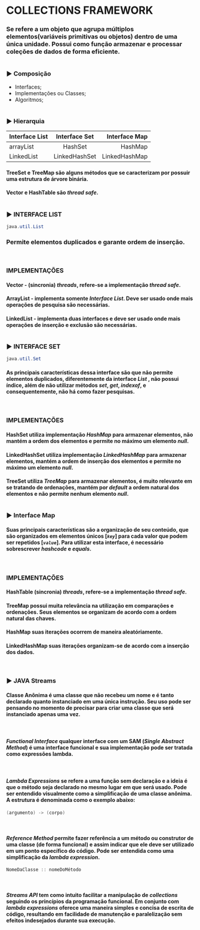 # __COLLECTIONS FRAMEWORK__

### Se refere a um objeto que agrupa múltiplos elementos(variáveis primitivas ou objetos) dentro de uma única unidade. Possui como função armazenar e processar coleções de dados de forma eficiente.

#

### __► Composição__

  - Interfaces;
  - Implementações ou Classes;
  - Algoritmos;

#

### __► Hierarquia__

| Interface List | Interface Set | Interface Map |
|----------------|:-------------:|--------------:|
|    arrayList   |    HashSet    |    HashMap    |
|   LinkedList   | LinkedHashSet | LinkedHashMap |



#### __TreeSet e TreeMap__ são alguns métodos que se caracterizam por possuir uma estrutura de árvore binária.


#### __Vector e HashTable__ são _thread safe_.

#

### __► INTERFACE LIST__

~~~~java
java.util.List
~~~~

### Permite elementos duplicados e garante ordem de inserção.
<br>

### __IMPLEMENTAÇÕES__

#### __Vector__ - (sincronia) _threads_, refere-se a implementação _thread safe_.

#### __ArrayList__ - implementa somente _Interface List_. Deve ser usado onde mais operações de pesquisa são necessárias.

#### __LinkedList__ - implementa duas interfaces e deve ser usado onde mais operações de inserção e exclusão são necessárias.

#

### __► INTERFACE SET__
~~~java
java.util.Set
~~~

#### As principais características dessa interface são que não permite elementos duplicados, diferentemente da interface _List_ , não possui índice, além de não utilizar métodos _set_, _get_, _indexof_, e consequentemente, não há como fazer pesquisas.
<br>

### __IMPLEMENTAÇÕES__

#### __HashSet__ utiliza implementação _HashMap_ para armazenar elementos, não mantém a ordem dos elementos e permite no máximo um elemento _null_.

#### __LinkedHashSet__ utiliza implementação _LinkedHashMap_ para armazenar elementos, mantém a ordem de inserção dos elementos e permite no máximo um elemento _null_.

#### __TreeSet__ utiliza _TreeMap_ para armazenar elementos, é muito relevante em se tratando de ordenações, mantém por _default_ a ordem natural dos elementos e não permite nenhum elemento _null_.

#

### __► Interface Map__
#### Suas principais características são a organização de seu conteúdo, que são organizados em elementos únicos [_```key```_] para cada valor que podem ser repetidos [_```value```_]. Para utilizar esta interface, é necessário sobrescrever _hashcode_ e _equals_.
<br>

### __IMPLEMENTAÇÕES__

#### __HashTable__ (sincronia) _threads_, refere-se a implementação _thread safe_.

#### __TreeMap__ possui muita relevância na utilização em comparações e ordenações. Seus elementos se organizam de acordo com a ordem natural das chaves.

#### __HashMap__ suas iterações ocorrem de maneira aleatóriamente.

#### __LinkedHashMap__ suas iterações organizam-se de acordo com a inserção dos dados.

<br>

### __► JAVA Streams__

#### __Classe Anônima__ é uma classe que não recebeu um nome e é tanto declarado quanto instanciado em uma única instrução. Seu uso pode ser pensando no momento de precisar para criar uma classe que será instanciado apenas uma vez.

<br>

#### ___Functional Interface___ qualquer interface com um SAM (_Single Abstract Method_) é uma interface funcional e sua implementação pode ser tratada como expressões lambda.

<br>

#### ___Lambda Expressions___ se refere a uma função sem declaração e a ideia é que o método seja declarado no mesmo lugar em que será usado. Pode ser entendido visualmente como a simplificação de uma classe anônima. A estrutura é denominada como o exemplo abaixo:
~~~java
(argumento) -> (corpo)
~~~

<br>

#### ___Reference Method___ permite fazer referência a um método ou construtor de uma classe (de forma funcional) e assim indicar que ele deve ser utilizado em um ponto específico do código. Pode ser entendida como uma simplificação da _lambda expression_.
~~~java
NomeDaClasse :: nomeDoMétodo
~~~

<br>

#### ___Streams API___ tem como intuito facilitar a manipulação de _collections_ seguindo os princípios da programação funcional. Em conjunto com _lambda expressions_ oferece uma maneira simples e concisa de escrita de código, resultando em facilidade de manutenção e paralelização sem efeitos indesejados durante sua execução.

